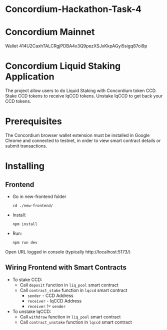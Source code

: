 # Concordium-Hackathon-Task-4

# Concordium Mainnet 

Wallet 414U2CaxhTALCRgjPDBA4x3Q9pezXSJxKkpAGyi5sigq87oi9p

# Concordium Liquid Staking Application
The project allow users to do Liquid Staking with Concordium token CCD. 
Stake CCD tokens to receive lqCCD tokens. 
Unstake lqCCD to get back your CCD tokens.
# Prerequisites
The Concordium browser wallet extension must be installed in Google Chrome and connected to testnet, in order to view smart contract details or submit transactions.
# Installing

## Frontend

- Go in new-frontend folder
  ````
  cd ./new-frontend/
  ````
- Install:
   ````
   npm install
   ````
- Run:
  ````
  npm run dev
  ````

Open URL logged in console (typically http://localhost:5173/)

## Wiring Frontend with Smart Contracts

- To stake CCD:
  - Call `deposit` function in `liq_pool` smart contract
  - Call `contract_stake` function in `lqccd` smart contract
    - `sender` - CCD Address
    - `receiver` - lqCCD Address
    - `receiver` != `sender`
- To unstake lqCCD:
  - Call `withdraw` function in `liq_pool` smart contract
  - Call `contract_unstake` function in `lqccd` smart contract

